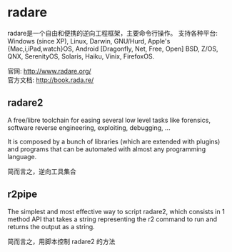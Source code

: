 # radare

radare是一个自由和便携的逆向工程框架，主要命令行操作。 
支持各种平台: Windows (since XP), Linux, Darwin, GNU/Hurd, Apple's {Mac,i,iPad,watch}OS, Android [Dragonfly, Net, Free, Open] BSD, Z/OS, QNX, SerenityOS, Solaris, Haiku, Vinix, FirefoxOS.   

官网: http://www.radare.org/  
官方文档: http://book.rada.re/  

## radare2
A free/libre toolchain for easing several low level tasks like forensics, software reverse engineering, exploiting, debugging, ...  

It is composed by a bunch of libraries (which are extended with plugins) and programs that can be automated with almost any programming language.  

简而言之，逆向工具集合  


## r2pipe
The simplest and most effective way to script radare2, which consists in 1 method API that takes a string representing the r2 command to run and returns the output as a string.  

简而言之，用脚本控制 radare2 的方法  
